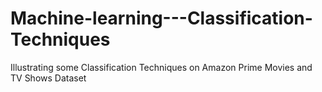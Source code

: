 # Machine-learning---Classification-Techniques
Illustrating some Classification Techniques on Amazon Prime Movies and TV Shows Dataset
